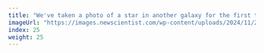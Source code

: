 ```yaml
---
title: "We've taken a photo of a star in another galaxy for the first time"
imageUrl: "https://images.newscientist.com/wp-content/uploads/2024/11/20164541/SEI_230303299.jpg?width=788"
index: 25
weight: 25
---
```

